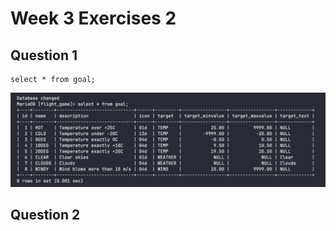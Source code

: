 # Week 3 Exercises 2

## Question 1
```mysql
select * from goal;
```
![Ex2Q1.png](pictures/Ex2Q1.png)

## Question 2
```mysql

```
